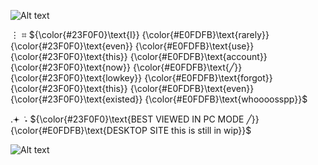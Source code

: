 ![Alt text](https://ik.imagekit.io/22tifjcqh/Untitled2_20251031121103.png)

⋮ ⌗ ${\color{#23F0F0}\text{I}} {\color{#E0FDFB}\text{rarely}} {\color{#23F0F0}\text{even}} {\color{#E0FDFB}\text{use}} {\color{#23F0F0}\text{this}} {\color{#E0FDFB}\text{account}} {\color{#23F0F0}\text{now}} {\color{#E0FDFB}\text{╱}} {\color{#23F0F0}\text{lowkey}} {\color{#E0FDFB}\text{forgot}} {\color{#23F0F0}\text{this}} {\color{#E0FDFB}\text{even}} {\color{#23F0F0}\text{existed}} {\color{#E0FDFB}\text{whoooosspp}}$

.𖥔 ݁ ˖ ${\color{#23F0F0}\text{BEST VIEWED IN PC MODE ╱}} {\color{#E0FDFB}\text{DESKTOP SITE this is still in wip}}$

![Alt text](https://ik.imagekit.io/22tifjcqh/Untitled2_20251031120956.png)
